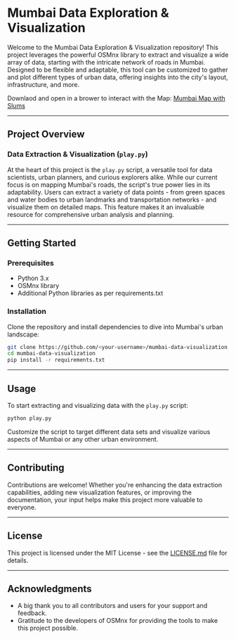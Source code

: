 # Mumbai Data Exploration & Visualization

Welcome to the Mumbai Data Exploration & Visualization repository! This project leverages the powerful OSMnx library to extract and visualize a wide array of data, starting with the intricate network of roads in Mumbai. Designed to be flexible and adaptable, this tool can be customized to gather and plot different types of urban data, offering insights into the city's layout, infrastructure, and more.

Downlaod and open in a brower to interact with the Map: [Mumbai Map with Slums](mumbai_map_with_slums.html)

---

## Project Overview

### Data Extraction & Visualization (`play.py`)
At the heart of this project is the `play.py` script, a versatile tool for data scientists, urban planners, and curious explorers alike. While our current focus is on mapping Mumbai's roads, the script's true power lies in its adaptability. Users can extract a variety of data points - from green spaces and water bodies to urban landmarks and transportation networks - and visualize them on detailed maps. This feature makes it an invaluable resource for comprehensive urban analysis and planning.

---

## Getting Started

### Prerequisites
- Python 3.x
- OSMnx library
- Additional Python libraries as per requirements.txt

### Installation
Clone the repository and install dependencies to dive into Mumbai's urban landscape:

```bash
git clone https://github.com/<your-username>/mumbai-data-visualization.git
cd mumbai-data-visualization
pip install -r requirements.txt
```

---

## Usage

To start extracting and visualizing data with the `play.py` script:

```bash
python play.py
```

Customize the script to target different data sets and visualize various aspects of Mumbai or any other urban environment.

---

## Contributing

Contributions are welcome! Whether you're enhancing the data extraction capabilities, adding new visualization features, or improving the documentation, your input helps make this project more valuable to everyone.

---

## License

This project is licensed under the MIT License - see the [LICENSE.md](LICENSE.md) file for details.

---

## Acknowledgments

- A big thank you to all contributors and users for your support and feedback.
- Gratitude to the developers of OSMnx for providing the tools to make this project possible.
